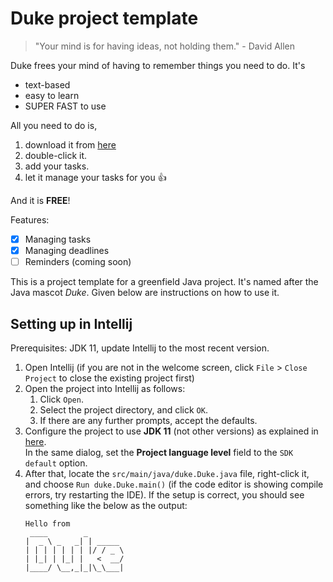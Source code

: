 # Duke project template

> "Your mind is for having ideas, not holding them." - David Allen

Duke frees your mind of having to remember things you need to do. It's 

- text-based
- easy to learn
- SUPER FAST to use

All you need to do is, 

1. download it from [here](https://nus-cs2103-ay2223s2.github.io/website/schedule/week4/project.html)
2. double-click it.
3. add your tasks.
4. let it manage your tasks for you 👍

And it is **FREE**!

Features:
- [x] Managing tasks
- [X] Managing deadlines
- [ ] Reminders (coming soon)

This is a project template for a greenfield Java project. It's named after the Java mascot _Duke_. Given below are instructions on how to use it.

## Setting up in Intellij

Prerequisites: JDK 11, update Intellij to the most recent version.

1. Open Intellij (if you are not in the welcome screen, click `File` > `Close Project` to close the existing project first)
1. Open the project into Intellij as follows:
   1. Click `Open`.
   1. Select the project directory, and click `OK`.
   1. If there are any further prompts, accept the defaults.
1. Configure the project to use **JDK 11** (not other versions) as explained in [here](https://www.jetbrains.com/help/idea/sdk.html#set-up-jdk).<br>
   In the same dialog, set the **Project language level** field to the `SDK default` option.
3. After that, locate the `src/main/java/duke.Duke.java` file, right-click it, and choose `Run duke.Duke.main()` (if the code editor is showing compile errors, try restarting the IDE). If the setup is correct, you should see something like the below as the output:
   ```
   Hello from
    ____        _        
   |  _ \ _   _| | _____ 
   | | | | | | | |/ / _ \
   | |_| | |_| |   <  __/
   |____/ \__,_|_|\_\___|
   ```

